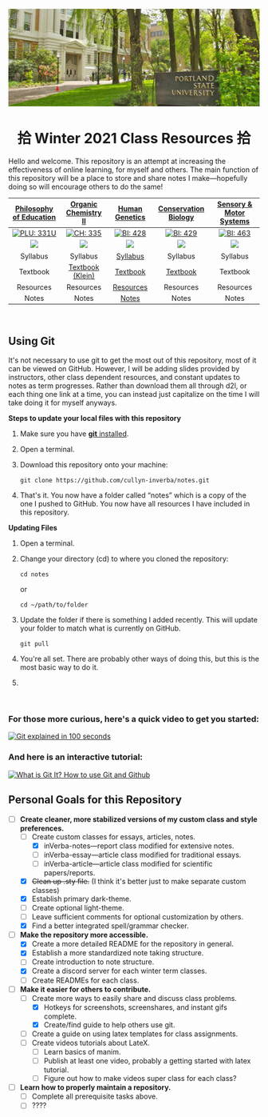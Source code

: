 ![Portland State University](assets/images/psu.jpg)

<center> <h1>拾 Winter 2021 Class Resources 拾 </h1></center>
 
Hello and welcome. This repository is an attempt at increasing the effectiveness of online learning, for myself and others. The main function of this repository will be a place to store and share notes I make&mdash;hopefully doing so will encourage others to do the same!

<center> 

|[Philosophy of Education](/phl-331 "Go to class page")| [Organic Chemistry II](/ch-335 "Go to class page") | [Human Genetics](/bi-428 "Go to class page") | [Conservation Biology](/bi-429 "Go to class page") | [Sensory & Motor Systems](/bi-463 "Go to class page") |
|:---:|:---:|:---:|:---:|:---:|
|[![PLU: 331U](assets/images/phl-331U.ico)](https://discord.gg/FwJzW8WGAS "Join PHL: 331U Discord Server 🥳")|[![CH: 335](assets/images/ch-335.ico)](https://discord.gg/MDR7ze9p2m "Join CH: 335 Discord Server 🥳")|[![BI: 428](assets/images/bi-428.ico)](https://discord.gg/JHGNjnSdbB "Join BI: 428 Discord Server 🥳")|[![BI: 429](assets/images/bi-429.ico)](https://discord.gg/r7jkUHNC6b "Join BI: 429 Discord Server 🥳")|[![BI: 463](assets/images/bi-463.ico)](https://discord.gg/PSTgxwwJ2N "Join BI: 463 Discord Server 🥳")|
|<a href="https://discord.gg/FwJzW8WGAS"><img src="https://img.shields.io/discord/790800309924528170?logo=discord"></a> |<a href="https://discord.gg/MDR7ze9p2m"><img src="https://img.shields.io/discord/760937229798604850?logo=discord"></a> |<a href="https://discord.gg/JHGNjnSdbB"><img src="https://img.shields.io/discord/790762936234147860?logo=discord"></a>|<a href="https://discord.gg/r7jkUHNC6b"><img src="https://img.shields.io/discord/790737836571492462?logo=discord"></a>|<a href="https://discord.gg/PSTgxwwJ2N"><img src="https://img.shields.io/discord/790760762418659349?logo=discord"></a>|
|Syllabus|Syllabus|[Syllabus](bi-428/Human-Genetics-W21.pdf) |Syllabus|Syllabus|
|Textbook|[Textbook (Klein)](https://1lib.us/book/2929062/c615a5)|[Textbook](https://1lib.us/book/2655250/afad73)|[Textbook](https://1lib.us/book/9325117/c16dec)|Textbook|
|Resources|Resources|[Resources](/bi-428)|Resources|Resources|
|Notes|Notes|[Notes](/bi-428/bi-428.pdf)|Notes|Notes|

</center>

<br>

## Using Git

It's not necessary to use git to get the most out of this repository, most of it can be viewed on GitHub. However, I will be adding slides provided by instructors, other class dependent resources, and constant updates to notes as term progresses. Rather than download them all through d2l, or each thing one link at a time, you can instead just capitalize on the time I will take doing it for myself anyways. 

**Steps to update your local files with this repository**

1. Make sure you have [**git** installed](https://git-scm.com/book/en/v2/Getting-Started-Installing-Git).  
2. Open a terminal.  
3. Download this repository onto your machine:

    ```
    git clone https://github.com/cullyn-inverba/notes.git
    ```
4. That's it. You now have a folder called &ldquo;notes&rdquo; which is a copy of the one I pushed to GitHub. You now have all resources I have included in this repository. 

**Updating Files**

1. Open a terminal.
2. Change your directory (cd) to where you cloned the repository:

    ```
    cd notes
    ```
    or

    ```
    cd ~/path/to/folder
    ```
3. Update the folder if there is something I added recently. This will update your folder to match what is currently on GitHub. 
    ```
    git pull
    ```
4. You're all set. There are probably other ways of doing this, but this is the most basic way to do it.

5. 

<br>

### For those more curious, here's a quick video to get you started: 

[![Git explained in 100 seconds](http://img.youtube.com/vi/hwP7WQkmECE/0.jpg)](http://www.youtube.com/watch?v=hwP7WQkmECE "Git Explained in 100 Seconds")

### And here is an interactive tutorial:

[![What is Git It? How to use Git and Github](http://img.youtube.com/vi/HkdAHXoRtos/0.jpg)](http://www.youtube.com/watch?v=HkdAHXoRtos "What is Git It? How to use Git and Github")

## Personal Goals for this Repository

- [ ] **Create cleaner, more stabilized versions of my custom class and style preferences.**
    - [ ] Create custom classes for essays, articles, notes.
        - [x] inVerba-notes&mdash;report class modified for extensive notes.
        - [ ] inVerba-essay&mdash;article class modified for traditional essays.
        - [ ] inVerba-article&mdash;article class modified for scientific papers/reports.
    - [x] ~~Clean up .sty file.~~ (I think it's better just to make separate custom classes)
    - [x] Establish primary dark-theme.
    - [ ] Create optional light-theme.
    - [ ] Leave sufficient comments for optional customization by others.
    - [x] Find a better integrated spell/grammar checker.
- [ ] **Make the repository more accessible.**
    - [x] Create a more detailed README for the repository in general.
    - [x] Establish a more standardized note taking structure.
    - [ ] Create introduction to note structure.
    - [x] Create a discord server for each winter term classes.
    - [ ] Create READMEs for each class.
- [ ] **Make it easier for others to contribute.**
    - [ ] Create more ways to easily share and discuss class problems.
        - [x] Hotkeys for screenshots, screenshares, and instant gifs complete.
        - [x] Create/find guide to help others use git.
    - [ ] Create a guide on using latex templates for class assignments.
    - [ ] Create videos tutorials about LateX.
        - [ ] Learn basics of manim.
        - [ ] Publish at least one video, probably a getting started with latex tutorial.
        - [ ] Figure out how to make videos super class for each class?
- [ ] **Learn how to properly maintain a repository.**
    - [ ] Complete all prerequisite tasks above.
    - [ ] ????